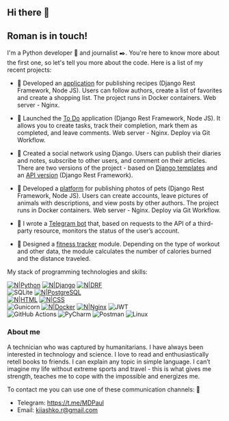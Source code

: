 ## Hi there 👋
## Roman is in touch!
I'm a Python developer 🐍 and journalist ✒️. You're here to know more about the first one, so let's tell you more about the code. Here is a list of my recent projects:

- 🍄 Developed an [application][cooking_service] for publishing recipes (Django Rest Framework, Node JS). Users can follow authors, create a list of favorites and create a shopping list. The project runs in Docker containers. Web server - Nginx.

- 📝 Launched the [To Do][To Do] application (Django Rest Framework, Node JS). It allows you to create tasks, track their completion, mark them as completed, and leave comments. Web server - Nginx. Deploy via Git Workflow.

- 📖 Created a social network using Django. Users can publish their diaries and notes, subscribe to other users, and comment on their articles. There are two versions of the project - based on [Django templates][YaMDB templates] and an [API version][YaMDB API] (Django Rest Framework).

- 🐙 Developed a [platform][Kittygram] for publishing photos of pets (Django Rest Framework, Node JS). Users can create accounts, leave pictures of animals with descriptions, and view posts by other authors. The project runs in Docker containers. Web server - Nginx. Deploy via Git Workflow.

- 🔱 I wrote a [Telegram bot][Homework-bot] that, based on requests to the API of a third-party resource, monitors the status of the user’s account.

- 🚴 Designed a [fitness tracker][Fitnes-tracker] module. Depending on the type of workout and other data, the module calculates the number of calories burned and the distance traveled.

My stack of programming technologies and skills:

[![N|Python](https://img.shields.io/badge/python-3670A0?style=for-the-badge&logo=python&logoColor=ffdd54)](https://www.python.org/)
[![N|Django](https://img.shields.io/badge/Django-092E20?style=for-the-badge&logo=django&logoColor=green)](https://www.djangoproject.com/)
[![N|DRF](https://img.shields.io/badge/django%20rest-ff1709?style=for-the-badge&logo=django&logoColor=white)](https://www.django-rest-framework.org/)  
![SQLite](https://img.shields.io/badge/sqlite-%2307405e.svg?style=for-the-badge&logo=sqlite&logoColor=white)
[![N|PostgreSQL](https://img.shields.io/badge/PostgreSQL-316192?style=for-the-badge&logo=postgresql&logoColor=white)](https://www.postgresql.org/)  
[![N|HTML](https://img.shields.io/badge/HTML5-E34F26?style=for-the-badge&logo=html5&logoColor=white)](https://html.spec.whatwg.org/multipage/)
[![N|CSS](https://img.shields.io/badge/CSS3-1572B6?style=for-the-badge&logo=css3&logoColor=white)](https://www.w3.org/Style/CSS/)  
![Gunicorn](https://img.shields.io/badge/gunicorn-%298729.svg?style=for-the-badge&logo=gunicorn&logoColor=white)
[![N|Docker](https://img.shields.io/badge/Docker-2CA5E0?style=for-the-badge&logo=docker&logoColor=white)](https://www.docker.com/)
[![N|Nginx](https://img.shields.io/badge/Nginx-009639?style=for-the-badge&logo=nginx&logoColor=white)](https://nginx.org)
![JWT](https://img.shields.io/badge/JWT-black?style=for-the-badge&logo=JSON%20web%20tokens)  
![GitHub Actions](https://img.shields.io/badge/github%20actions-%232671E5.svg?style=for-the-badge&logo=githubactions&logoColor=white)
![PyCharm](https://img.shields.io/badge/pycharm-143?style=for-the-badge&logo=pycharm&logoColor=black&color=black&labelColor=green)
![Postman](https://img.shields.io/badge/Postman-FF6C37?style=for-the-badge&logo=postman&logoColor=white)
![Linux](https://img.shields.io/badge/Linux-FCC624?style=for-the-badge&logo=linux&logoColor=black)

### About me
A technician who was captured by humanitarians. I have always been interested in technology and science. I love to read and enthusiastically retell books to friends. I can explain any topic in simple language. 
I can’t imagine my life without extreme sports and travel - this is what gives me strength, teaches me to cope with the impossible and energizes me.

To contact me you can use one of these communication channels: 📱
- Telegram: https://t.me/MDPaul
- Email: kiiashko.r@gmail.com

[YaMDB API]: <https://github.com/ImreTot/api_yamdb>
[YaMDB templates]: <https://github.com/ImreTot/YaMDB-templates>
[cooking_service]: <https://github.com/ImreTot/cooking_service>
[To Do]: <https://github.com/ImreTot/to_do_app>
[Kittygram]: <https://github.com/ImreTot/social_pets>
[Homework-bot]: <https://github.com/ImreTot/homework_bot>
[Fitnes-tracker]: <https://github.com/ImreTot/fitness_tracker>

